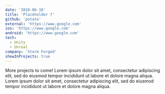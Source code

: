 ```yaml
---
date: '2010-06-18'
title: 'Placeholder 7'
github: 'potato'
external: 'https://www.google.com'
ios: 'https://www.google.com'
android: 'https://www.google.com'
tech:
  - Unity
  - Unreal
company: 'Storm Forged'
showInProjects: true
---
```


More projects to come! Lorem ipsum dolor sit amet, consectetur adipiscing elit, sed do eiusmod tempor incididunt ut labore et dolore magna aliqua. Lorem ipsum dolor sit amet, consectetur adipiscing elit, sed do eiusmod tempor incididunt ut labore et dolore magna aliqua.

